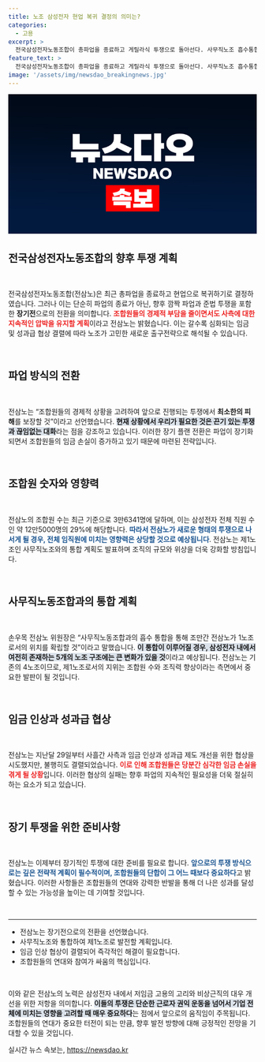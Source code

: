 ```yaml
---
title: 노조 삼성전자 현업 복귀 결정의 의미는?
categories:
  - 고용
excerpt: >
  전국삼성전자노동조합이 총파업을 종료하고 게릴라식 투쟁으로 돌아선다. 사무직노조 흡수통합 계획까지 발표하며 제1노조로의 도약을 예고한 이들의 행동에 이목이 집중된다.
feature_text: >
  전국삼성전자노동조합이 총파업을 종료하고 게릴라식 투쟁으로 돌아선다. 사무직노조 흡수통합 계획까지 발표하며 제1노조로의 도약을 예고한 이들의 행동에 이목이 집중된다.
image: '/assets/img/newsdao_breakingnews.jpg'
---
```


<p><img src="/assets/img/newsdao_breakingnews.jpg" alt="cryptoinkorea 속보" /></p>

<h2 data-ke-size="size26">전국삼성전자노동조합의 향후 투쟁 계획</h2>

<p data-ke-size="size16">&nbsp;</p>

<p>전국삼성전자노동조합(전삼노)은 최근 총파업을 종료하고 현업으로 복귀하기로 결정하였습니다. 그러나 이는 단순히 파업의 종료가 아닌, 향후 깜짝 파업과 준법 투쟁을 포함한 <b>장기전</b>으로의 전환을 의미합니다. <b><span style="color: #ee2323;">조합원들의 경제적 부담을 줄이면서도 사측에 대한 지속적인 압박을 유지할 계획</span></b>이라고 전삼노는 밝혔습니다. 이는 갈수록 심화되는 임금 및 성과급 협상 결렬에 따라 노조가 고민한 새로운 출구전략으로 해석될 수 있습니다. </p>

<p data-ke-size="size16">&nbsp;</p>

<h2 data-ke-size="size26">파업 방식의 전환</h2>

<p data-ke-size="size16">&nbsp;</p>

<p>전삼노는 “조합원들의 경제적 상황을 고려하여 앞으로 진행되는 투쟁에서 <b>최소한의 피해</b>를 보장할 것”이라고 선언했습니다. <b><span style="background-color: #21538527;">현재 상황에서 우리가 필요한 것은 끈기 있는 투쟁과 끊임없는 대화</span></b>라는 점을 강조하고 있습니다. 이러한 장기 플랜 전환은 파업이 장기화되면서 조합원들의 임금 손실이 증가하고 있기 때문에 마련된 전략입니다. </p>

<p data-ke-size="size16">&nbsp;</p>

<h2 data-ke-size="size26">조합원 숫자와 영향력</h2>

<p data-ke-size="size16">&nbsp;</p>

<p>전삼노의 조합원 수는 최근 기준으로 3만6341명에 달하며, 이는 삼성전자 전체 직원 수인 약 12만5000명의 29%에 해당합니다. <b><span style="color: #1a5490;">따라서 전삼노가 새로운 형태의 투쟁으로 나서게 될 경우, 전체 임직원에 미치는 영향력은 상당할 것으로 예상됩니다</span></b>. 전삼노는 제1노조인 사무직노조와의 통합 계획도 발표하며 조직의 규모와 위상을 더욱 강화할 방침입니다.</p>

<p data-ke-size="size16">&nbsp;</p>

<h2 data-ke-size="size26">사무직노동조합과의 통합 계획</h2>

<p data-ke-size="size16">&nbsp;</p>

<p>손우목 전삼노 위원장은 “사무직노동조합과의 흡수 통합을 통해 조만간 전삼노가 1노조로서의 위치를 확립할 것”이라고 말했습니다. <b><span style="background-color: #21538527;">이 통합이 이루어질 경우, 삼성전자 내에서 여전히 존재하는 5개의 노조 구조에는 큰 변화가 있을 것</span></b>이라고 예상됩니다. 전삼노는 기존의 4노조이므로, 제1노조로서의 지위는 조합원 수와 조직력 향상이라는 측면에서 중요한 발판이 될 것입니다.</p>

<p data-ke-size="size16">&nbsp;</p>

<h2 data-ke-size="size26">임금 인상과 성과급 협상</h2>

<p data-ke-size="size16">&nbsp;</p>

<p>전삼노는 지난달 29일부터 사흘간 사측과 임금 인상과 성과급 제도 개선을 위한 협상을 시도했지만, 불행히도 결렬되었습니다. <b><span style="color: #ee2323;">이로 인해 조합원들은 당분간 심각한 임금 손실을 겪게 될 상황</span></b>입니다. 이러한 협상의 실패는 향후 파업의 지속적인 필요성을 더욱 절실히 하는 요소가 되고 있습니다.</p>

<p data-ke-size="size16">&nbsp;</p>

<h2 data-ke-size="size26">장기 투쟁을 위한 준비사항</h2>

<p data-ke-size="size16">&nbsp;</p>

<p>전삼노는 이제부터 장기적인 투쟁에 대한 준비를 필요로 합니다. <b><span style="color: #1a5490;">앞으로의 투쟁 방식으로는 깊은 전략적 계획이 필수적이며, 조합원들의 단합이 그 어느 때보다 중요하다</span></b>고 밝혔습니다. 이러한 사항들은 조합원들의 연대와 강력한 반발을 통해 더 나은 성과를 달성할 수 있는 가능성을 높이는 데 기여할 것입니다. </p>

<p data-ke-size="size16">&nbsp;</p>

<hr/>

<ul>
  <li>전삼노는 장기전으로의 전환을 선언했습니다.</li>
  <li>사무직노조와 통합하여 제1노조로 발전할 계획입니다.</li>
  <li>임금 인상 협상이 결렬되어 즉각적인 해결이 필요합니다.</li>
  <li>조합원들의 연대와 참여가 싸움의 핵심입니다.</li>
</ul>

<p data-ke-size="size16">&nbsp;</p>

<p>이와 같은 전삼노의 노력은 삼성전자 내에서 저임금 고용의 고리와 비상근직의 대우 개선을 위한 저항을 의미합니다. <b><span style="background-color: #21538527;">이들의 투쟁은 단순한 근로자 권익 운동을 넘어서 기업 전체에 미치는 영향을 고려할 때 매우 중요하다</span></b>는 점에서 앞으로의 움직임이 주목됩니다. 조합원들의 연대가 중요한 터전이 되는 만큼, 향후 발전 방향에 대해 긍정적인 전망을 기대할 수 있을 것입니다.</p>
실시간 뉴스 속보는, <a href="https://newsdao.kr" rel="dofollow">https://newsdao.kr</a>


